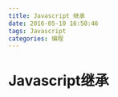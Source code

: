 ```yaml
---
title: Javascript 继承
date: 2016-05-10 16:50:46
tags: Javascript
categories: 编程
---
```


# Javascript继承


